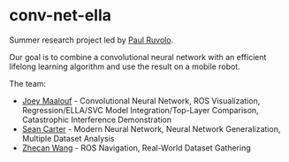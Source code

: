 # conv-net-ella

Summer research project led by [Paul Ruvolo](https://github.com/paulruvolo).

Our goal is to combine a convolutional neural network with an efficient lifelong learning algorithm and use the result on a mobile robot.

The team:
* [Joey Maalouf](https://github.com/joeylmaalouf) - Convolutional Neural Network, ROS Visualization, Regression/ELLA/SVC Model Integration/Top-Layer Comparison, Catastrophic Interference Demonstration
* [Sean Carter](https://github.com/seanccarter) - Modern Neural Network, Neural Network Generalization, Multiple Dataset Analysis
* [Zhecan Wang](https://github.com/zhecanjameswang) - ROS Navigation, Real-World Dataset Gathering
